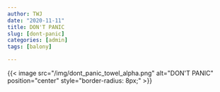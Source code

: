 ```yaml
---
author: TWJ
date: "2020-11-11"
title: DON'T PANIC
slug: [dont-panic]
categories: [admin]
tags: [balony]

---
```


{{< image src="/img/dont_panic_towel_alpha.png" alt="DON'T PANIC" position="center" style="border-radius: 8px;" >}}

